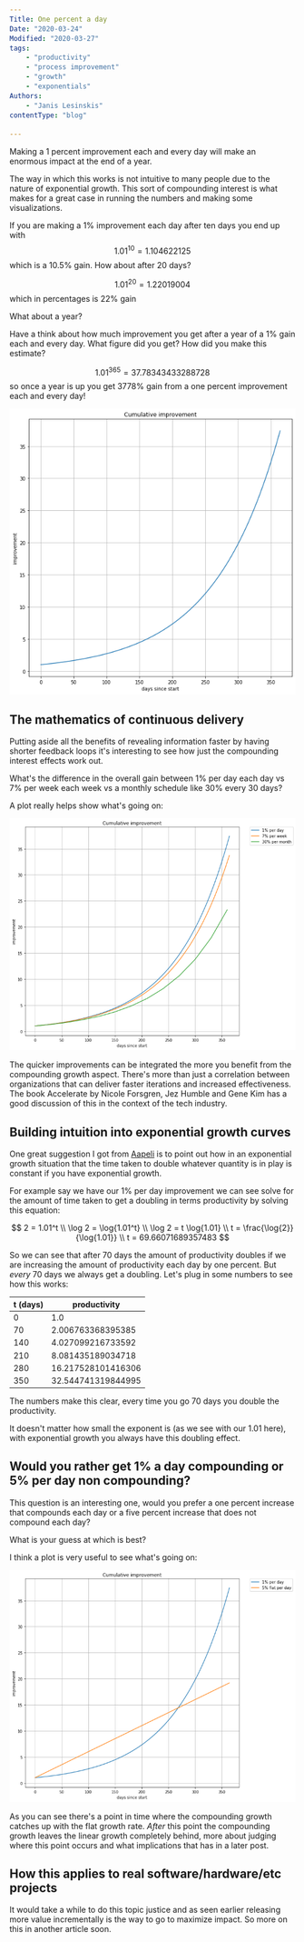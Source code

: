 ```yaml
---
Title: One percent a day
Date: "2020-03-24"
Modified: "2020-03-27"
tags:
    - "productivity"
    - "process improvement"
    - "growth"
    - "exponentials"
Authors:
    - "Janis Lesinskis"
contentType: "blog"

---
```


Making a 1 percent improvement each and every day will make an enormous impact at the end of a year.

The way in which this works is not intuitive to many people due to the nature of exponential growth. This sort of compounding interest is what makes for a great case in running the numbers and making some visualizations.

If you are making a 1% improvement each day after ten days you end up with $$1.01^{10} = 1.104622125$$ which is a 10.5% gain. How about after 20 days?

$$1.01^{20} = 1.22019004 $$ which in percentages is 22% gain

What about a year?

Have a think about how much improvement you get after a year of a 1% gain each and every day. What figure did you get? How did you make this estimate?

$$1.01^{365} = 37.78343433288728$$ so once a year is up you get 3778% gain from a one percent improvement each and every day!

![One percent a day improvement plot](./one_percent_a_day.png)

## The mathematics of continuous delivery

Putting aside all the benefits of revealing information faster by having shorter feedback loops it's interesting to see how just the compounding interest effects work out.

What's the difference in the overall gain between 1% per day each day vs 7% per week each week vs a monthly schedule like 30% every 30 days?

A plot really helps show what's going on:

![One percent a day vs seven percent a week vs thirty percent a month improvement plot](./varying_time_growth_rates.png)

The quicker improvements can be integrated the more you benefit from the compounding growth aspect.
There's more than just a correlation between organizations that can deliver faster iterations and increased effectiveness. The book Accelerate by Nicole Forsgren, Jez Humble and Gene Kim has a good discussion of this in the context of the tech industry.

## Building intuition into exponential growth curves

One great suggestion I got from [Aapeli](/team/aapeli/) is to point out how in an exponential growth situation that the time taken to double whatever quantity is in play is constant if you have exponential growth.

For example say we have our 1% per day improvement we can see solve for the amount of time taken to get a doubling in terms productivity by solving this equation:

$$
2 = 1.01^t  \\
\log 2 = \log{1.01^t} \\
\log 2 = t \log{1.01} \\
t = \frac{\log{2}}{\log{1.01}} \\
t = 69.66071689357483
$$

So we can see that after 70 days the amount of productivity doubles if we are increasing the amount of productivity each day by one percent. But *every* 70 days we always get a doubling. Let's plug in some numbers to see how this works:

t (days)| productivity
--------|-------------
0       |  1.0
70      |  2.006763368395385
140     |  4.027099216733592
210     |  8.081435189034718
280     |  16.217528101416306
350     |  32.544741319844995 

The numbers make this clear, every time you go 70 days you double the productivity.

It doesn't matter how small the exponent is (as we see with our 1.01 here), with exponential growth you always have this doubling effect.

## Would you rather get 1% a day compounding or 5% per day non compounding?

This question is an interesting one, would you prefer a one percent increase that compounds each day or a five percent increase that does not compound each day?

What is your guess at which is best?

I think a plot is very useful to see what's going on:

![One percent a day compounding growth vs 5 percent a day flat growth](./interest_5_flat_vs_1_compounding.png)

As you can see there's a point in time where the compounding growth catches up with the flat growth rate. *After* this point the compounding growth leaves the linear growth completely behind, more about judging where this point occurs and what implications that has in a later post.

## How this applies to real software/hardware/etc projects

It would take a while to do this topic justice and as seen earlier releasing more value incrementally is the way to go to maximize impact. So more on this in another article soon.
